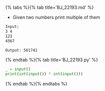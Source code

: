 {% tabs %}{% tab title='BJ_22193.md' %}

* Given two numbers print multiple of them

```txt
Input:
3 4
123
4567

Output: 561741
```

{% endtab %}{% tab title='BJ_22193.py' %}

```py
_ = input()
print(int(input()) * int(input()))
```

{% endtab %}{% endtabs %}
